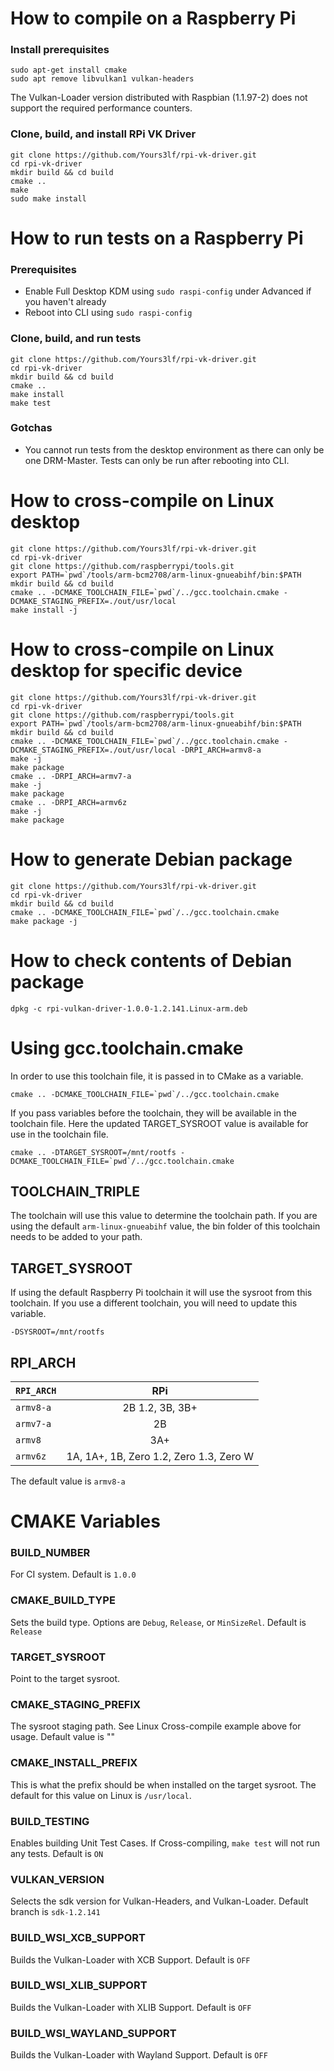 
# How to compile on a Raspberry Pi

### Install prerequisites

    sudo apt-get install cmake
    sudo apt remove libvulkan1 vulkan-headers

The Vulkan-Loader version distributed with Raspbian (1.1.97-2) does not support the required performance counters.

### Clone, build, and install RPi VK Driver

    git clone https://github.com/Yours3lf/rpi-vk-driver.git
    cd rpi-vk-driver
    mkdir build && cd build
    cmake ..
    make
    sudo make install

# How to run tests on a Raspberry Pi

### Prerequisites

* Enable Full Desktop KDM using `sudo raspi-config` under Advanced if you haven't already
* Reboot into CLI using `sudo raspi-config`

### Clone, build, and run tests

    git clone https://github.com/Yours3lf/rpi-vk-driver.git
    cd rpi-vk-driver
    mkdir build && cd build
    cmake ..
    make install
    make test

### Gotchas
* You cannot run tests from the desktop environment as there can only be one DRM-Master.  Tests can only be run after rebooting into CLI.

# How to cross-compile on Linux desktop

    git clone https://github.com/Yours3lf/rpi-vk-driver.git
    cd rpi-vk-driver
    git clone https://github.com/raspberrypi/tools.git
    export PATH=`pwd`/tools/arm-bcm2708/arm-linux-gnueabihf/bin:$PATH
    mkdir build && cd build
    cmake .. -DCMAKE_TOOLCHAIN_FILE=`pwd`/../gcc.toolchain.cmake -DCMAKE_STAGING_PREFIX=./out/usr/local
    make install -j

# How to cross-compile on Linux desktop for specific device

    git clone https://github.com/Yours3lf/rpi-vk-driver.git
    cd rpi-vk-driver
    git clone https://github.com/raspberrypi/tools.git
    export PATH=`pwd`/tools/arm-bcm2708/arm-linux-gnueabihf/bin:$PATH
    mkdir build && cd build
    cmake .. -DCMAKE_TOOLCHAIN_FILE=`pwd`/../gcc.toolchain.cmake -DCMAKE_STAGING_PREFIX=./out/usr/local -DRPI_ARCH=armv8-a
    make -j
    make package
    cmake .. -DRPI_ARCH=armv7-a
    make -j
    make package
    cmake .. -DRPI_ARCH=armv6z
    make -j
    make package

# How to generate Debian package

    git clone https://github.com/Yours3lf/rpi-vk-driver.git
    cd rpi-vk-driver
    mkdir build && cd build
    cmake .. -DCMAKE_TOOLCHAIN_FILE=`pwd`/../gcc.toolchain.cmake
    make package -j

# How to check contents of Debian package

    dpkg -c rpi-vulkan-driver-1.0.0-1.2.141.Linux-arm.deb

# Using gcc.toolchain.cmake

In order to use this toolchain file, it is passed in to CMake as a variable.

    cmake .. -DCMAKE_TOOLCHAIN_FILE=`pwd`/../gcc.toolchain.cmake

If you pass variables before the toolchain, they will be available in the toolchain file.  Here the updated TARGET_SYSROOT value is available for use in the toolchain file.

    cmake .. -DTARGET_SYSROOT=/mnt/rootfs -DCMAKE_TOOLCHAIN_FILE=`pwd`/../gcc.toolchain.cmake

## TOOLCHAIN_TRIPLE
The toolchain will use this value to determine the toolchain path.  If you are using the default `arm-linux-gnueabihf` value, the bin folder of this toolchain needs to be added to your path.

## TARGET_SYSROOT
If using the default Raspberry Pi toolchain it will use the sysroot from this toolchain.  If you use a different toolchain, you will need to update this variable.

`-DSYSROOT=/mnt/rootfs`

## RPI_ARCH

`RPI_ARCH` | RPi
---|:---:
`armv8-a` | 2B 1.2, 3B, 3B+
`armv7-a` | 2B
`armv8` | 3A+
`armv6z` | 1A, 1A+, 1B, Zero 1.2, Zero 1.3, Zero W

The default value is `armv8-a`

# CMAKE Variables

### BUILD_NUMBER
For CI system.  Default is `1.0.0`

### CMAKE_BUILD_TYPE

Sets the build type.  Options are `Debug`, `Release`, or `MinSizeRel`.  Default is `Release`

### TARGET_SYSROOT

Point to the target sysroot.

### CMAKE_STAGING_PREFIX

The sysroot staging path.  See Linux Cross-compile example above for usage.  Default value is ""

### CMAKE_INSTALL_PREFIX

This is what the prefix should be when installed on the target sysroot.  The default for this value on Linux is `/usr/local`.

### BUILD_TESTING

Enables building Unit Test Cases.  If Cross-compiling, `make test` will not run any tests.  Default is `ON`

### VULKAN_VERSION

Selects the sdk version for Vulkan-Headers, and Vulkan-Loader.  Default branch is `sdk-1.2.141`

### BUILD_WSI_XCB_SUPPORT

Builds the Vulkan-Loader with XCB Support.  Default is `OFF`

### BUILD_WSI_XLIB_SUPPORT

Builds the Vulkan-Loader with XLIB Support.  Default is `OFF`

### BUILD_WSI_WAYLAND_SUPPORT

Builds the Vulkan-Loader with Wayland Support.  Default is `OFF`
